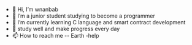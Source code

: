 - 👋 Hi, I’m wnanbab
- 👀 I’m a junior student studying to become a programmer
- 🌱 I’m currently learning C language and smart contract development
- 💞️ study well and make progress every day
- 📫 How to reach me -- Earth -help
